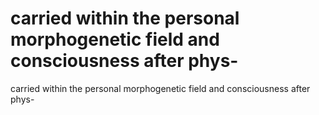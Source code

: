 # carried within the personal morphogenetic field and consciousness after phys-

carried within the personal morphogenetic field and consciousness after phys-